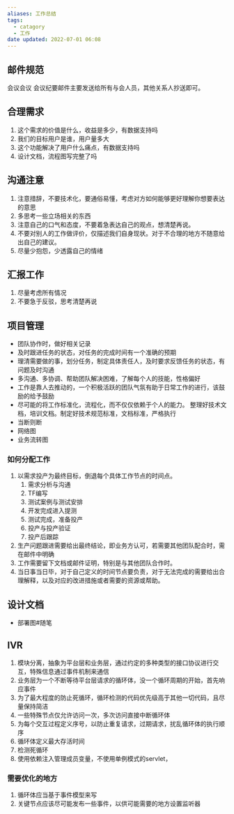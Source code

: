 ```yaml
---
aliases: 工作总结
tags:
  - catagory
  - 工作
date updated: 2022-07-01 06:08
---
```


## 邮件规范

会议会议
会议纪要邮件主要发送给所有与会人员，其他关系人抄送即可。


## 合理需求

1. 这个需求的价值是什么，收益是多少，有数据支持吗
2. 我们的目标用户是谁，用户量多大
3. 这个功能解决了用户什么痛点，有数据支持吗
4. 设计文档，流程图写完整了吗

## 沟通注意

1. 注意措辞，不要技术化，要通俗易懂，考虑对方如何能够更好理解你想要表达的意思
2. 多思考一些立场相关的东西
3. 注意自己的口气和态度，不要着急表达自己的观点，想清楚再说。
4. 不要对别人的工作做评价，仅描述我们自身现状。对于不合理的地方不随意给出自己的建议。
5. 尽量少抱怨，少透露自己的情绪

## 汇报工作

1. 尽量考虑所有情况
2. 不要急于反驳，思考清楚再说
## 项目管理

- 团队协作时，做好相关记录
- 及时跟进任务的状态，对任务的完成时间有一个准确的预期
- 理清需要做的事，划分任务，制定具体责任人，及时要求反馈任务的状态，有问题及时沟通
- 多沟通、多协调、帮助团队解决困难，了解每个人的技能，性格偏好
- 工作是靠人去推动的，一个积极活跃的团队气氛有助于日常工作的进行，该鼓励的给予鼓励
- 尽可能的将工作标准化，流程化，而不仅仅依赖于个人的能力。 整理好技术文档，培训文档。制定好技术规范标准，文档标准，严格执行
- 当断则断
- 网络图
- 业务流转图

### 如何分配工作

1. 以需求投产为最终目标，倒退每个具体工作节点的时间点。
   1. 需求分析与沟通
   2. TF编写
   3. 测试案例与测试安排
   4. 开发完成进入提测
   5. 测试完成，准备投产
   6. 投产与投产验证
   7. 投产后跟踪
2. 生产问题跟进需要给出最终结论，即业务方认可，若需要其他团队配合时，需在邮件中明确
3. 工作需要留下文档或邮件证明，特别是与其他团队合作时。
4. 当日事当日毕，对于自己定义的时间节点要负责，对于无法完成的需要给出合理解释，以及对应的改进措施或者需要的资源或帮助。

## 设计文档

- 部署图#随笔

## IVR

1. 模块分离，抽象为平台层和业务层，通过约定的多种类型的接口协议进行交互，特殊信息通过事件机制来通信
2. 业务层为一个不断等待平台层请求的循环体，没一个循环周期的开始，首先响应事件
3. 为了最大程度的防止死循环，循环检测的代码优先级高于其他一切代码，且尽量保持简洁
4. 一些特殊节点仅允许访问一次，多次访问直接中断循环体
5. 为每个交互过程定义序号，以防止重复请求，过期请求，扰乱循环体的执行顺序
6. 循环体定义最大存活时间
7. 检测死循环
8. 使用依赖注入管理成员变量，不使用单例模式的servlet，

### 需要优化的地方

1. 循环体应当基于事件模型来写
2. 关键节点应该尽可能发布一些事件，以供可能需要的地方设置监听器
